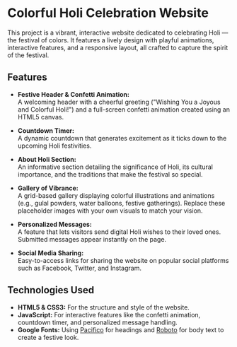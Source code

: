 # Colorful Holi Celebration Website

This project is a vibrant, interactive website dedicated to celebrating Holi — the festival of colors. It features a lively design with playful animations, interactive features, and a responsive layout, all crafted to capture the spirit of the festival.

## Features

- **Festive Header & Confetti Animation:**  
  A welcoming header with a cheerful greeting ("Wishing You a Joyous and Colorful Holi!") and a full-screen confetti animation created using an HTML5 canvas.

- **Countdown Timer:**  
  A dynamic countdown that generates excitement as it ticks down to the upcoming Holi festivities.

- **About Holi Section:**  
  An informative section detailing the significance of Holi, its cultural importance, and the traditions that make the festival so special.

- **Gallery of Vibrance:**  
  A grid-based gallery displaying colorful illustrations and animations (e.g., gulal powders, water balloons, festive gatherings). Replace these placeholder images with your own visuals to match your vision.

- **Personalized Messages:**  
  A feature that lets visitors send digital Holi wishes to their loved ones. Submitted messages appear instantly on the page.

- **Social Media Sharing:**  
  Easy-to-access links for sharing the website on popular social platforms such as Facebook, Twitter, and Instagram.

## Technologies Used

- **HTML5 & CSS3:** For the structure and style of the website.
- **JavaScript:** For interactive features like the confetti animation, countdown timer, and personalized message handling.
- **Google Fonts:** Using [Pacifico](https://fonts.google.com/specimen/Pacifico) for headings and [Roboto](https://fonts.google.com/specimen/Roboto) for body text to create a festive look.
